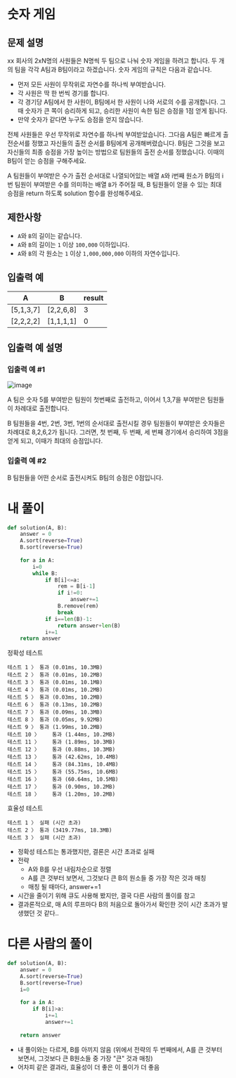 # 숫자 게임
## 문제 설명
xx 회사의 2xN명의 사원들은 N명씩 두 팀으로 나눠 숫자 게임을 하려고 합니다. 두 개의 팀을 각각 A팀과 B팀이라고 하겠습니다. 숫자 게임의 규칙은 다음과 같습니다.

- 먼저 모든 사원이 무작위로 자연수를 하나씩 부여받습니다.
- 각 사원은 딱 한 번씩 경기를 합니다.
- 각 경기당 A팀에서 한 사원이, B팀에서 한 사원이 나와 서로의 수를 공개합니다. 그때 숫자가 큰 쪽이 승리하게 되고, 승리한 사원이 속한 팀은 승점을 1점 얻게 됩니다.
- 만약 숫자가 같다면 누구도 승점을 얻지 않습니다.

전체 사원들은 우선 무작위로 자연수를 하나씩 부여받았습니다. 그다음 A팀은 빠르게 출전순서를 정했고 자신들의 출전 순서를 B팀에게 공개해버렸습니다. B팀은 그것을 보고 자신들의 최종 승점을 가장 높이는 방법으로 팀원들의 출전 순서를 정했습니다. 이때의 B팀이 얻는 승점을 구해주세요.

A 팀원들이 부여받은 수가 출전 순서대로 나열되어있는 배열 `A`와 i번째 원소가 B팀의 i번 팀원이 부여받은 수를 의미하는 배열 `B`가 주어질 때, B 팀원들이 얻을 수 있는 최대 승점을 return 하도록 solution 함수를 완성해주세요.

## 제한사항
- `A`와 `B`의 길이는 같습니다.
- `A`와 `B`의 길이는 `1` 이상 `100,000` 이하입니다.
- `A`와 `B`의 각 원소는 `1` 이상 `1,000,000,000` 이하의 자연수입니다.

## 입출력 예
|A|B|result|
|-|-|-|
|[5,1,3,7]|[2,2,6,8]|3|
|[2,2,2,2]|[1,1,1,1]|0|

## 입출력 예 설명
### 입출력 예 #1
![image](https://github.com/Namkwangwoon/TIL-Algorithm-/assets/19163372/fbb6fa9a-638d-4ef8-8067-ce25ff8e4bad)

A 팀은 숫자 5를 부여받은 팀원이 첫번째로 출전하고, 이어서 1,3,7을 부여받은 팀원들이 차례대로 출전합니다.

B 팀원들을 4번, 2번, 3번, 1번의 순서대로 출전시킬 경우 팀원들이 부여받은 숫자들은 차례대로 8,2,6,2가 됩니다. 그러면, 첫 번째, 두 번째, 세 번째 경기에서 승리하여 3점을 얻게 되고, 이때가 최대의 승점입니다.

### 입출력 예 #2
B 팀원들을 어떤 순서로 출전시켜도 B팀의 승점은 0점입니다.

# 내 풀이
```python
def solution(A, B):
    answer = 0
    A.sort(reverse=True)
    B.sort(reverse=True)
    
    for a in A:
        i=0
        while B:
            if B[i]<=a:
                rem = B[i-1]
                if i!=0:
                    answer+=1
                B.remove(rem)
                break
            if i==len(B)-1:
                return answer+len(B)
            i+=1
    return answer
```
정확성  테스트
```
테스트 1 〉	통과 (0.01ms, 10.3MB)
테스트 2 〉	통과 (0.01ms, 10.2MB)
테스트 3 〉	통과 (0.01ms, 10.1MB)
테스트 4 〉	통과 (0.01ms, 10.2MB)
테스트 5 〉	통과 (0.03ms, 10.2MB)
테스트 6 〉	통과 (0.13ms, 10.2MB)
테스트 7 〉	통과 (0.09ms, 10.3MB)
테스트 8 〉	통과 (0.05ms, 9.92MB)
테스트 9 〉	통과 (1.99ms, 10.2MB)
테스트 10 〉	통과 (1.44ms, 10.2MB)
테스트 11 〉	통과 (1.89ms, 10.3MB)
테스트 12 〉	통과 (0.88ms, 10.3MB)
테스트 13 〉	통과 (42.62ms, 10.4MB)
테스트 14 〉	통과 (84.31ms, 10.4MB)
테스트 15 〉	통과 (55.75ms, 10.6MB)
테스트 16 〉	통과 (60.64ms, 10.5MB)
테스트 17 〉	통과 (0.90ms, 10.2MB)
테스트 18 〉	통과 (1.20ms, 10.2MB)
```
효율성  테스트
```
테스트 1 〉	실패 (시간 초과)
테스트 2 〉	통과 (3419.77ms, 18.3MB)
테스트 3 〉	실패 (시간 초과)
```
- 정확성 테스트는 통과했지만, 결론은 시간 초과로 실패
- 전략
  - A와 B를 우선 내림차순으로 정렬
  - A를 큰 것부터 보면서, 그것보다 큰 B의 원소들 중 가장 작은 것과 매칭
  - 매칭 될 때마다, answer+=1
- 시간을 줄이기 위해 큐도 사용해 봤지만, 결국 다른 사람의 풀이를 참고
- 결과론적으로, 매 A의 루프마다 B의 처음으로 돌아가서 확인한 것이 시간 초과가 발생했던 것 같다..

# 다른 사람의 풀이
```python
def solution(A, B):
    answer = 0
    A.sort(reverse=True)
    B.sort(reverse=True)
    i=0
    
    for a in A:
        if B[i]>a:
            i+=1
            answer+=1
        
    return answer
```
- 내 풀이와는 다르게, B를 아끼지 않음 (위에서 전략의 두 번째에서, A를 큰 것부터 보면서, 그것보다 큰 B원소들 중 가장 "큰" 것과 매칭)
- 어차피 같은 결과라, 효율성이 더 좋은 이 풀이가 더 좋음
